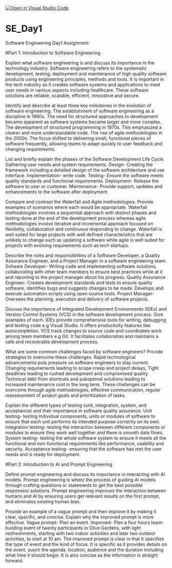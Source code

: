[![Open in Visual Studio Code](https://classroom.github.com/assets/open-in-vscode-2e0aaae1b6195c2367325f4f02e2d04e9abb55f0b24a779b69b11b9e10269abc.svg)](https://classroom.github.com/online_ide?assignment_repo_id=18432519&assignment_repo_type=AssignmentRepo)
# SE_Day1
Software Engineering Day1 Assignment

#Part 1: Introduction to Software Engineering

Explain what software engineering is and discuss its importance in the technology industry.
Software engineering refers to the systematic development, testing, deployment and maintenance of high quality software products using engineering principles, methods and tools. 
It is important in the tech industry as it creates software systems and applications to meet user needs in various aspects including healthcare. These software solutions are reliable, scalable, efficient, innovative and secure.

Identify and describe at least three key milestones in the evolution of software engineering.
The establishment of software engineering as a discipline in 1960s. The need for structured approaches to development became apparent as software systems became larger and more complex.
The development of structured programming in 1970s. This emphasized a clearer and more understandable code.
The rise of agile methodologies in the 2000s. The focus shifted to delivering small, functional pieces of software frequently, allowing teams to adapt quickly to user feedback and changing requirements.

List and briefly explain the phases of the Software Development Life Cycle.
Gathering user needs and system requirements.
Design- Creating the framework including a detailed design of the software architecture and use interface.
Implementation- write code.
Testing- Ensure the software meets quality standards and functional requirements.
Deployment- Release the software to user or customer.
Maintenance- Provide support, updates and enhancements to the software after deployment.

Compare and contrast the Waterfall and Agile methodologies. Provide examples of scenarios where each would be appropriate.
Waterfall methodologies involves a sequential approach with distinct phases and testing done at the end of the development process whereas agile methodologies involve iterative and incremental approach focused on flexibility, collaboration and continuous responding to change.
Waterfall is well suited for large projects with well defined characteristics that are unlikely to change such as updating a software while agile is well suited for projects with evolving requirements such as tech startups.

Describe the roles and responsibilities of a Software Developer, a Quality Assurance Engineer, and a Project Manager in a software engineering team.
Sofware Developer- Writing code and implementing software solutions, collaborating with other team members to ensure best practices while at it and reporting to the project manager about his progress.
Quality Assurance Engineer- Creates development standards and tests to ensure quality software, identifies bugs and suggests changes to be made. Develops and execute automation scripts using open source tools.
Project Manager- Oversees the planning, execution and delivery of software projects.

Discuss the importance of Integrated Development Environments (IDEs) and Version Control Systems (VCS) in the software development process. Give examples of each.
IDEs provide comprehensive tools for writing, debugging and testing code e.g Visual Studio. It offers productivity features like autocompletion.
VCS track changes to source code and coordinates work among team members e.g Git. It facilitates collaboration and maintains a safe and recoverable development process.

What are some common challenges faced by software engineers? Provide strategies to overcome these challenges.
Rapid technological advancements puts pressure on software engineers to stay current.
Changing requirements leading to scope creep and project delays,
Tight deadlines leading to rushed development and compromised quality.
Technical debt from shortcuts and suboptimal solutions leading to increased maintenance cost in the long term.
These challenges can be overcome through agile methodologies, effective communication, regular reassessment of project goals and prioritization of tasks.

Explain the different types of testing (unit, integration, system, and acceptance) and their importance in software quality assurance.
Unit testing- testing individual components, units or modules of software to ensure that each unit performs its intended purpose correctly on its own.
Integration testing- testing the interaction between different components or modules to ensure they work well together and there is smooth data flows.
System testing- testing the whole software system to ensure it meets all the functional and non-functional requirements like performance, usability and security.
Acceptance testing- ensuring that the software has met the user needs and is ready for deployment.

#Part 2: Introduction to AI and Prompt Engineering


Define prompt engineering and discuss its importance in interacting with AI models.
Prompt engineering is when/ the process of guiding AI models through crafting questions or statements to get the best possible responses/ solutions.
Prompt engineering improves the interaction between humans and AI by ensuring users get relevant results on the first prompt, and eliminates existing human bias.

Provide an example of a vague prompt and then improve it by making it clear, specific, and concise. Explain why the improved prompt is more effective.
Vague prompt- Plan an event.
Improved- Plan a four hours team-building event of twenty participants in Olive Gardens, with light resfreshments, starting with two indoor activities and later two outdoor activities, to start at 10 am.
The improved prompt is clear in that it specifies the type of event and the kind of focus. It is specific as it provides details on the event, susch the agenda, location, audience and the duration including what time it should begin. It is also concise as the information is straight forward.
